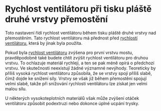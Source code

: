 Rychlost ventilátoru při tisku pláště druhé vrstvy přemostění
====
Toto nastavení řídí rychlost ventilátoru během tisku pláště druhé vrstvy nad přemostěním. Tato rychlost ventilátoru má přednost před [rychlostí ventilátoru](../cooling/cool_fan_speed.md), která by jinak byla použita.

Pokud byla [rychlost ventilátoru](bridge_fan_speed.md) zvýšena pro první vrstvu mostu, pravděpodobně také budete chtít zvýšit rychlost ventilátoru pro druhou vrstvu. To ochlazuje materiál rychleji, a ten se pak méně opírá o předchozí vrstvu. Ve skutečnosti neexistují žádné významné nevýhody. Teoreticky by příliš vysoká rychlost ventilátoru způsobila, že se vrstvy spojí příliš slabě, čímž dojde ke snížení síly. Vrstvy se však již během přemostění spojují velmi slabě, takže při snižování rychlosti ventilátoru lze získat jen velmi malou sílu.

U některých vysokoteplotních materiálů však může zvýšení otáček ventilátoru způsobit podextruzi nebo dokonce úplné ucpání trysky.
